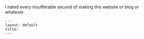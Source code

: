 I hated every insufferable second of making this website or blog or whatever.
```
---
layout: default
title: 
---
```

